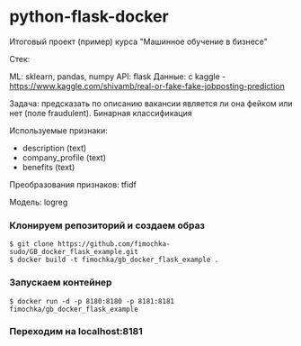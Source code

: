 # python-flask-docker
Итоговый проект (пример) курса "Машинное обучение в бизнесе"

Стек:

ML: sklearn, pandas, numpy
API: flask
Данные: с kaggle - https://www.kaggle.com/shivamb/real-or-fake-fake-jobposting-prediction

Задача: предсказать по описанию вакансии является ли она фейком или нет (поле fraudulent). Бинарная классификация

Используемые признаки:

- description (text)
- company_profile (text)
- benefits (text)

Преобразования признаков: tfidf

Модель: logreg

### Клонируем репозиторий и создаем образ
```
$ git clone https://github.com/fimochka-sudo/GB_docker_flask_example.git
$ docker build -t fimochka/gb_docker_flask_example .
```

### Запускаем контейнер
```
$ docker run -d -p 8180:8180 -p 8181:8181 fimochka/gb_docker_flask_example
```

### Переходим на localhost:8181

